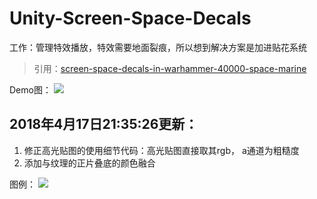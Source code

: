 # Unity-Screen-Space-Decals

工作：管理特效播放，特效需要地面裂痕，所以想到解决方案是加进贴花系统
> 引用：[screen-space-decals-in-warhammer-40000-space-marine](https://www.slideshare.net/blindrenderer/screen-space-decals-in-warhammer-40000-space-marine-14699854)

Demo图：
![](https://i.imgur.com/XCxpjJk.png)

## 2018年4月17日21:35:26更新：
1. 修正高光贴图的使用细节代码：高光贴图直接取其rgb， a通道为粗糙度
2. 添加与纹理的正片叠底的颜色融合

图例：
![](https://i.imgur.com/Y5jD25H.png)